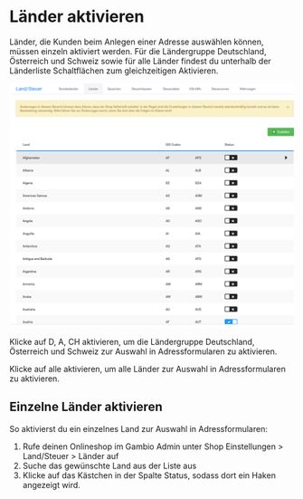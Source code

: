 # Länder aktivieren 

Länder, die Kunden beim Anlegen einer Adresse auswählen können, müssen einzeln aktiviert werden. Für die Ländergruppe Deutschland, Österreich und Schweiz sowie für alle Länder findest du unterhalb der Länderliste Schaltflächen zum gleichzeitigen Aktivieren.

![](Bilder/Abb050_UebersichtUeberDieVerfuegbarenLaender.PNG "Übersicht über die verfügbaren Länder")

Klicke auf D, A, CH aktivieren, um die Ländergruppe Deutschland, Österreich und Schweiz zur Auswahl in Adressformularen zu aktivieren.

Klicke auf alle aktivieren, um alle Länder zur Auswahl in Adressformularen zu aktivieren.

## Einzelne Länder aktivieren 

So aktivierst du ein einzelnes Land zur Auswahl in Adressformularen:

1.  Rufe deinen Onlineshop im Gambio Admin unter Shop Einstellungen \> Land/Steuer \> Länder auf
2.  Suche das gewünschte Land aus der Liste aus
3.  Klicke auf das Kästchen in der Spalte Status, sodass dort ein Haken angezeigt wird.




